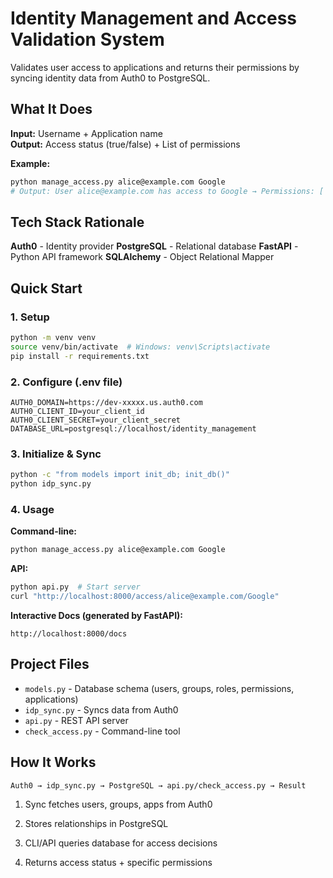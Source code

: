 # Identity Management and Access Validation System

Validates user access to applications and returns their permissions by syncing identity data from Auth0 to PostgreSQL.

## What It Does

**Input:** Username + Application name  
**Output:** Access status (true/false) + List of permissions

**Example:**
```bash
python manage_access.py alice@example.com Google
# Output: User alice@example.com has access to Google → Permissions: ['Docs:Read', 'Docs:Write', 'Sheets:Read', 'Sheets:Write']
```

## Tech Stack Rationale

**Auth0** - Identity provider
**PostgreSQL** - Relational database
**FastAPI** - Python API framework
**SQLAlchemy** - Object Relational Mapper

## Quick Start

### 1. Setup
```bash
python -m venv venv
source venv/bin/activate  # Windows: venv\Scripts\activate
pip install -r requirements.txt
```

### 2. Configure (.env file)
```env
AUTH0_DOMAIN=https://dev-xxxxx.us.auth0.com
AUTH0_CLIENT_ID=your_client_id
AUTH0_CLIENT_SECRET=your_client_secret
DATABASE_URL=postgresql://localhost/identity_management
```

### 3. Initialize & Sync
```bash
python -c "from models import init_db; init_db()"
python idp_sync.py
```

### 4. Usage

**Command-line:**
```bash
python manage_access.py alice@example.com Google
```

**API:**
```bash
python api.py  # Start server
curl "http://localhost:8000/access/alice@example.com/Google"
```

**Interactive Docs (generated by FastAPI):**
```
http://localhost:8000/docs
```

## Project Files

- `models.py` - Database schema (users, groups, roles, permissions, applications)
- `idp_sync.py` - Syncs data from Auth0
- `api.py` - REST API server
- `check_access.py` - Command-line tool

## How It Works

```
Auth0 → idp_sync.py → PostgreSQL → api.py/check_access.py → Result
```

1. Sync fetches users, groups, apps from Auth0
2. Stores relationships in PostgreSQL
3. CLI/API queries database for access decisions

4. Returns access status + specific permissions
